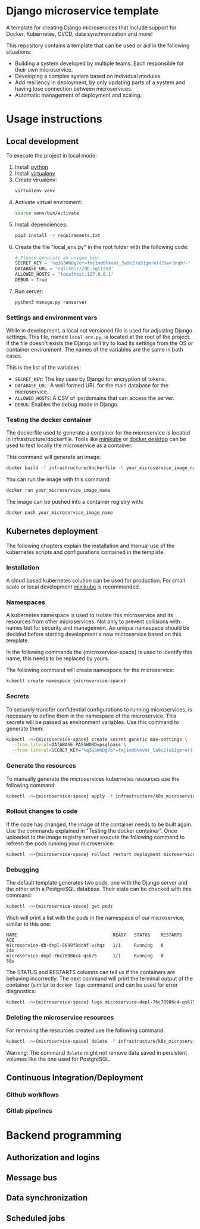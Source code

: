 # Django microservice template
A template for creating Django microservices that include support for Docker, Kubernetes, CI/CD, data synchronization and more!

This repository contains a template that can be used or aid in the following situations:
- Building a system developed by multiple teams. Each responsible for their own microservice.
- Developing a complex system based on individual modules.
- Add resiliency in deployment, by only updating parts of a system and having lose connection between microservices.
- Automatic management of deployment and scaling.

# Usage instructions

## Local development
To execute the project in local mode:
1. Install [python](https://www.python.org/downloads/)
2. Install [virtualenv](https://pypi.org/project/virtualenv/)
3. Create virualenv:
    ```bash
    virtualenv venv
    ```
4. Activate virtual enviroment:
    ```bash
    source venv/bin/activate
    ```
5. Install dependiences: 
    ```bash
    pip3 install -r requirements.txt
    ```
6. Create the file "local_env.py" in the root folder with the following code:
    ```python
    # Please generate an unique key:
    SECRET_KEY = '%q3&3#hDg7o*=fmj1md6%kvm(_5a9c2)u51gmre((1%w+3nqh!-'
    DATABASE_URL = 'sqlite:///db.sqlite3'
    ALLOWED_HOSTS = "localhost,127.0.0.1"
    DEBUG = True
    ```
7. Run server: 
    ```bash
    python3 manage.py runserver
    ```
### Settings and environment vars

While in development, a local not versioned file is used for adjusting Django settings. This file, named `local_env.py`, is located at the root of the project. If the file doesn't exists the Django will try to load its settings from the OS or container environment. The names of the variables are the same in both cases.

This is the list of the variables:
- `SECRET_KEY`: The key used by Django for encryption of tokens.
- `DATABASE_URL`: A well formed URL for the main database for the microservice.
- `ALLOWED_HOSTS`: A CSV of ips/domains that can access the server.
- `DEBUG`: Enables the debug mode in Django.

### Testing the docker container

The dockerfile used to generate a container for the microservice is located in infrastructure/dockerfile. Tools like [minikube](https://minikube.sigs.k8s.io/docs/start/) or [docker desktop](https://www.docker.com/products/docker-desktop/) can be used to test locally the microservice as a container.

This command will generate an image:
```bash
docker build -f infrastructure/dockerfile -t your_microservice_image_name .
```
You can run the image with this command:
```bash
docker run your_microservice_image_name
```
The image can be pushed into a container registry with:
```bash
docker push your_microservice_image_name
```

## Kubernetes deployment
The following chapters explain the installation and manual use of the kubernetes scripts and configurations contained in the template.

### Installation
A cloud based kubernetes solution can be used for production. For small scale or local development [minikube](https://minikube.sigs.k8s.io/docs/start/) is recommended.

### Namespaces
A kubernetes namespace is used to isolate this microservice and its resources from other microservices. Not only to prevent collisions with names but for security and management.
An unique namespace should be decided before starting development a new microservice based on this template.

In the following commands the {microservice-space} is used to identify this name, this needs to be replaced by yours.

The following command will create namespace for the microservice:
```bash
kubectl create namespace {microservice-space}
```

### Secrets
To securely transfer confidential configurations to running microservices, is necessary to define them in the namespace of the microservice. This secrets will be passed as environment variables. Use this command to generate them:
```bash
kubectl -n={microservice-space} create secret generic m8e-settings \
  --from-literal=DATABASE_PASSWORD=psqlpass \
  --from-literal=SECRET_KEY='%q3&3#hDg7o*=fmj1md6%kvm(_5a9c2)u51gmre((1%w+3nqh!-'  
```


### Generate the resources
To manually generate the microservices kubernetes resources use the following command:
```bash
kubectl -n={microservice-space} apply -f infrastructure/k8s_microservice.yaml
```

### Rollout changes to code
If the code has changed, the image of the container needs to be built again. Use the commands explained in "Testing the docker container". Once uploaded to the image registry server execute the following command to refresh the pods running your microservice:
```bash
kubectl -n={microservice-space} rollout restart deployment microservice-depl
```

### Debugging
The default template generates two pods, one with the Django server and the other with a PostgreSQL database.
Their state can be checked with this command:
```bash
kubectl -n={microservice-space} get pods
```
Wich will print a list with the pods in the namespace of our microservice, similar to this one:
```
NAME                                    READY   STATUS    RESTARTS   AGE
microservice-db-depl-5699f8dc4f-vshqz   1/1     Running   0          24m
microservice-depl-76c78986c4-qsk75      1/1     Running   0          58s
```
The STATUS and RESTARTS columns can tell us if the containers are behaving incorrectly. The next command will print the terminal output of the container (similar to `docker logs` command) and can be used for error diagnostics:
```bash
kubectl -n={microservice-space} logs microservice-depl-76c78986c4-qsk75
```

### Deleting the microservice resources
For removing the resources created use the following command:
```bash
kubectl -n={microservice-space} delete -f infrastructure/k8s_microservice.yaml
```
Warning: The command `delete` might not remove data saved in persistent volumes like the one used for PostgreSQL.

## Continuous Integration/Deployment

### Github workflows

### Gitlab pipelines


# Backend programming

## Authorization and logins

## Message bus

## Data synchronization

## Scheduled jobs